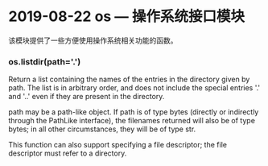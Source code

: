 # 2019-08-22 os — 操作系统接口模块

该模块提供了一些方便使用操作系统相关功能的函数。



### os.listdir(path='.')

Return a list containing the names of the entries in the directory given by path. The list is in arbitrary order, and does not include the special entries '.' and '..' even if they are present in the directory.

path may be a path-like object. If path is of type bytes (directly or indirectly through the PathLike interface), the filenames returned will also be of type bytes; in all other circumstances, they will be of type str.

This function can also support specifying a file descriptor; the file descriptor must refer to a directory.

